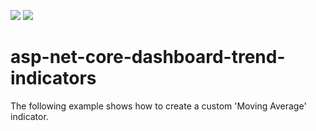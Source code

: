 <!-- default badges list -->
![](https://img.shields.io/endpoint?url=https://codecentral.devexpress.com/api/v1/VersionRange/648248707/2023.1)
[![](https://img.shields.io/badge/📖_How_to_use_DevExpress_Examples-e9f6fc?style=flat-square)](https://docs.devexpress.com/GeneralInformation/403183)
<!-- default badges end -->
# asp-net-core-dashboard-trend-indicators
The following example shows how to create a custom 'Moving Average' indicator.
